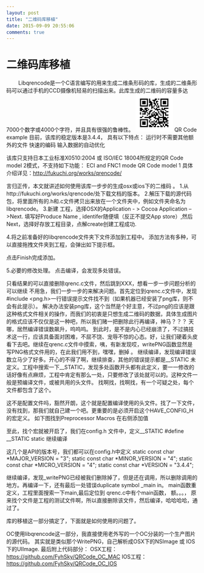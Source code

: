 ```yaml
---
layout: post
title: "二维码库移植"
date: 2015-09-09 20:55:06
comments: true
---
```

二维码库移植
============
&#160;&#160;&#160;&#160;&#160;&#160;&#160;&#160;Libqrencode是一个C语言编写的用来生成二维条形码的库，生成的二维条形码可以通过手机的CCD摄像机轻易的扫描出来。此库生成的二维码的容量多达7000个数字或4000个字符，并且具有很强的鲁棒性。
![image](./resources/image001.png)
QR Code example
目前，该库的稳定版本是3.4.4， 具有以下特点：
运行时不需要其他额外的文件
快速的编码
输入数据的自动优化

该库只支持日本工业标准X0510:2004 或 ISO/IEC 18004所规定的QR Code model 2模式，不支持如下功能：
ECI and FNC1 mode
QR Code model 1
具体介绍详见：http://fukuchi.org/works/qrencode/


言归正传，本文就讲述如何使用该库一步步的生成osx或ios下的二维码 。
1.从http://fukuchi.org/works/qrencode/处下载文档的版本。
2.解压下载的源代码包，将里面所有的.h和.c文件拷贝出来放在一个文件夹中，例如文件夹命名为libqrencode。
3.新建 工程，选择OSX的Application - > Cocoa Application –>Next.
填写好Produce Name , identifer随便填（反正不提交App store）,然后Next，选择好存放工程目录，点解create创建工程成功.


4.将之前准备好的libqrencode文件夹下文件添加到工程中。
添加方法有多种，可以直接拖拽文件夹到工程，会弹出如下提示框。

点击Finish完成添加。

5.必要的修改处理。
点击编译，会发现多处错误。

只看结果的可以直接删除qrenc.c文件，然后跳到XXX，想看一步一步问题分析的可以继续
不用急，我们一步一步的来解决问题。首先定位到qrenc.c文件中，发现#include <png.h>一行错误提示文件找不到（如果机器已经安装了png库，则不会有此提示）。
解决办法安装png库，这个当然是个好主意，不过png的应该是跟这种格式文件相关的操作，而我们的初衷是只想生成二维码的数据，具体生成图片的格式应该不仅仅是这一种吧，所以我们赌一把删除此行再编译，神马？？？ 天哪，居然编译错误数飙升，呜呜呜。
到此时，是不是内心已经崩溃了，不过搞技术这一行，应该具备面对困难，不屈不饶、宠辱不惊的心态。好，让我们硬着头皮看下去吧。继续在qrenc.c文件中摸索，咦，有新发现哎，writePNG函数显然是写PNG格式文件用的，在此我们用不到，嘿嘿，删掉 。
继续编译，发现编译错误数立马少了好多。开心的不得了啊，继续排查，其他的错误提示都是__STATIC 未定义。工程中搜索一下__STATIC，发现多处函数开头都有此定义，要一一修改的话好像有点麻烦，工程中肯定有那么一处，只要修改了该处就可以的。这种文件一般是预编译文件，或被共用的头文件。
找啊找，找啊找，有一个可疑之处，每个文件都包含了这个。

这不是配置文件吗，豁然开朗，这个就是配置编译使用的头文件。找了一下文件，没有找到，那我们就自己建一个吧。更重要的是必须开启这个HAVE_CONFIG_H的宏定义。
如下图找到Preprocessor Macros
在右侧添加值

至此，找个宏就被开启了，我们在config.h 文件中，定义__STATIC
#define __STATIC static
继续编译


这几个是API的版本号，我们都可以在config.h中定义
static const char *MAJOR_VERSION = "3";
static const char *MINOR_VERSION = "4";
static const char *MICRO_VERSION = "4";
static const char *VERSION = "3.4.4";

继续编译，发现_writePNG已经被我们删除掉了，但是还在调用，所以删除调用的地方。再编译一下，还有最后一处错误duplicate symbol _main in。 main函数重定义，工程里面搜索一下main,最后定位到 qrenc.c中有个main函数， 额。。。， 原来找个文件是工程的测试文件啊，所以直接删除该文件，然后编译，哈哈哈哈，通过了。

库的移植这一部分搞定了，下面就是如何使用的问题了。

OC使用libqrencode这一部分，我直接使用老外写的一个OC分装的一个生产图片的源代码。
其实就是类似那个WritePNG，自己解析成OSX下的NSImage 或 IOS下的UIImage.
最后附上代码部分：
OSX工程：https://github.com/FyhSky/QRCode_OC_MAC
IOS工程：https://github.com/FyhSky/QRCode_OC_IOS


